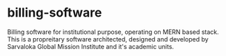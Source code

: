 # billing-software
Billing software for institutional purpose, operating on MERN based stack. This is a propreitary software architected, designed and developed by Sarvaloka Global Mission Institute and it's academic units.
